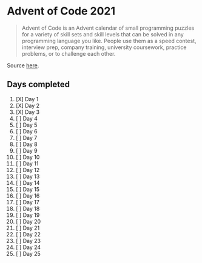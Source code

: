 # Advent of Code 2021
> Advent of Code is an Advent calendar of small programming puzzles for a variety of skill sets and skill levels that can be solved in any programming language you like. People use them as a speed contest, interview prep, company training, university coursework, practice problems, or to challenge each other.

Source [here](https://adventofcode.com/).

## Days completed
1. [X] Day 1 
2. [X] Day 2
3. [X] Day 3
4. [ ] Day 4
5. [ ] Day 5
6. [ ] Day 6
7. [ ] Day 7
8. [ ] Day 8
9. [ ] Day 9
10. [ ] Day 10
11. [ ] Day 11
12. [ ] Day 12
13. [ ] Day 13
14. [ ] Day 14
15. [ ] Day 15
16. [ ] Day 16
17. [ ] Day 17
18. [ ] Day 18
19. [ ] Day 19
20. [ ] Day 20
21. [ ] Day 21
22. [ ] Day 22
23. [ ] Day 23
24. [ ] Day 24
25. [ ] Day 25
